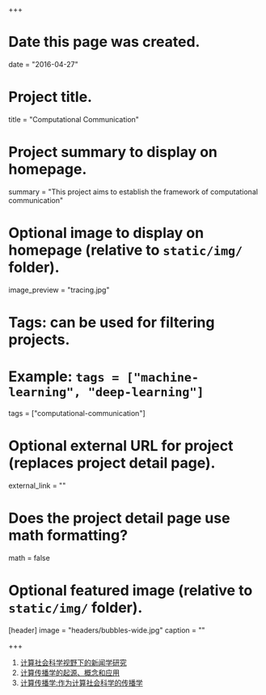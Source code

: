 +++
# Date this page was created.
date = "2016-04-27"

# Project title.
title = "Computational Communication"

# Project summary to display on homepage.
summary = "This project aims to establish the framework of computational communication"

# Optional image to display on homepage (relative to `static/img/` folder).
image_preview = "tracing.jpg"

# Tags: can be used for filtering projects.
# Example: `tags = ["machine-learning", "deep-learning"]`
tags = ["computational-communication"]

# Optional external URL for project (replaces project detail page).
external_link = ""

# Does the project detail page use math formatting?
math = false

# Optional featured image (relative to `static/img/` folder).
[header]
image = "headers/bubbles-wide.jpg"
caption = ""

+++

1. [计算社会科学视野下的新闻学研究](/publication/computational-journalism/)
2. [计算传播学的起源、概念和应用](/publication/cc-origin/)
3. [计算传播学:作为计算社会科学的传播学](/publication/cc-intro/)
